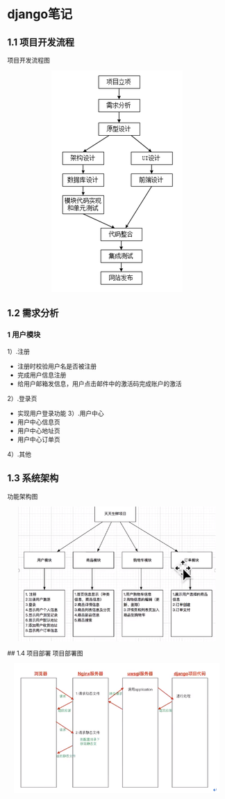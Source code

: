 # django笔记
## 1.1 项目开发流程
项目开发流程图
<p align="center"><img src="img/项目开发流程图.png"  alt="Spark 1.x stack" ></p>

## 1.2 需求分析

### 1 用户模块
1）.注册  
- 注册时校验用户名是否被注册
- 完成用户信息注册
- 给用户邮箱发信息，用户点击邮件中的激活码完成账户的激活

2）.登录页
- 实现用户登录功能
3）.用户中心
- 用户中心信息页
- 用户中心地址页
- 用户中心订单页 

4）.其他

## 1.3 系统架构
功能架构图

<p align="center"><img src="img/功能架构图.png"  alt="功能架构图" ></p> 
## 1.4 项目部署
项目部署图

<p align="center"><img src="img/项目部署图.png"  alt="项目部署图" ></p> 
